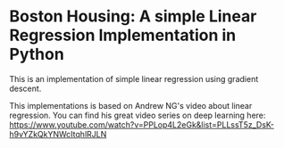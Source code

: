 # Boston Housing: A simple Linear Regression Implementation in Python

This is an implementation of simple linear regression using gradient descent.

This implementations is based on Andrew NG's video about linear regression. You can find his great video series on deep learning here:
https://www.youtube.com/watch?v=PPLop4L2eGk&list=PLLssT5z_DsK-h9vYZkQkYNWcItqhlRJLN
